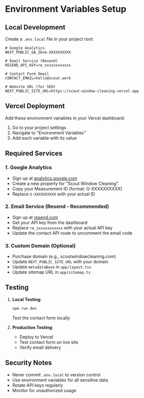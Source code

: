 # Environment Variables Setup

## Local Development

Create a `.env.local` file in your project root:

```env
# Google Analytics
NEXT_PUBLIC_GA_ID=G-XXXXXXXXXX

# Email Service (Resend)
RESEND_API_KEY=re_xxxxxxxxxxxx

# Contact Form Email
CONTACT_EMAIL=hello@scout.work

# Website URL (for SEO)
NEXT_PUBLIC_SITE_URL=https://scout-window-cleaning.vercel.app
```

## Vercel Deployment

Add these environment variables in your Vercel dashboard:

1. Go to your project settings
2. Navigate to "Environment Variables"
3. Add each variable with its value

## Required Services

### 1. Google Analytics
- Sign up at [analytics.google.com](https://analytics.google.com)
- Create a new property for "Scout Window Cleaning"
- Copy your Measurement ID (format: G-XXXXXXXXXX)
- Replace `G-XXXXXXXXXX` with your actual ID

### 2. Email Service (Resend - Recommended)
- Sign up at [resend.com](https://resend.com)
- Get your API key from the dashboard
- Replace `re_xxxxxxxxxxxx` with your actual API key
- Update the contact API route to uncomment the email code

### 3. Custom Domain (Optional)
- Purchase domain (e.g., scoutwindowcleaning.com)
- Update `NEXT_PUBLIC_SITE_URL` with your domain
- Update `metadataBase` in `app/layout.tsx`
- Update sitemap URL in `app/sitemap.ts`

## Testing

1. **Local Testing**:
   ```bash
   npm run dev
   ```
   Test the contact form locally

2. **Production Testing**:
   - Deploy to Vercel
   - Test contact form on live site
   - Verify email delivery

## Security Notes

- Never commit `.env.local` to version control
- Use environment variables for all sensitive data
- Rotate API keys regularly
- Monitor for unauthorized usage 